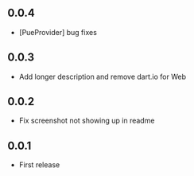## 0.0.4

- [PueProvider] bug fixes

## 0.0.3

- Add longer description and remove dart.io for Web

## 0.0.2

- Fix screenshot not showing up in readme

## 0.0.1

- First release
